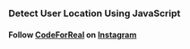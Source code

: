 <!-- decricao -->

### Detect User Location Using JavaScript

<!-- fonte -->
#### Follow [CodeForReal](https://www.instagram.com/codeforreal/) on [Instagram](https://www.instagram.com/codeforreal/)
